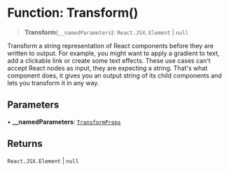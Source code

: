 # Function: Transform()

> **Transform**(`__namedParameters`): `React.JSX.Element` \| `null`

Transform a string representation of React components before they are written to output.
For example, you might want to apply a gradient to text, add a clickable link or create some text effects.
These use cases can't accept React nodes as input, they are expecting a string.
That's what <Transform> component does, it gives you an output string of its child components and lets you transform it in any way.

## Parameters

• **\_\_namedParameters**: [`TransformProps`](../type-aliases/TransformProps.md)

## Returns

`React.JSX.Element` \| `null`
